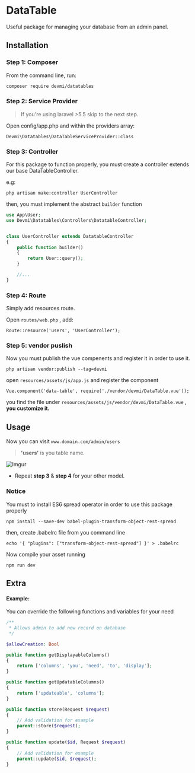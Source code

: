 # DataTable
Useful package for managing your database from an admin panel.
## Installation

### Step 1: Composer
From the command line, run:

```bash
composer require devmi/datatables
```

### Step 2: Service Provider
> If you're using laravel >5.5 skip to the next step.

Open config/app.php and within the providers array:

```
Devmi\Datatables\DataTableServiceProvider::class
```

### Step 3: Controller

For this package to function properly,
you must create a controller extends our base DataTableController.

e.g:

```
php artisan make:controller UserController
```

then, you must implement the abstract `builder` function

```php
use App\User;
use Devmi\Datatables\Controllers\DatatableController;


class UserController extends DatatableController
{
    public function builder()
    {
        return User::query();
    }

    //...
}
```

### Step 4: Route

Simply add resources route.

Open `routes/web.php` , add:

```
Route::resource('users', 'UserController');
```

### Step 5: vendor puslish

Now you must publish the vue compenents and register it in order to use it.

```
php artisan vendor:publish --tag=devmi
```
open `resources/assets/js/app.js` and register the component
```
Vue.component('data-table', require('./vendor/devmi/DataTable.vue'));
```

you find the file under `resources/assets/js/vendor/devmi/DataTable.vue` , **you customize it.**

## Usage
Now you can visit `www.domain.com/admin/users`

> **'users'** is you table name.

![Imgur](https://i.imgur.com/gUrdb29.png)


- Repeat **step 3** & **step 4** for your other model.

### Notice
You must to install ES6 spread operator in order to use this package properly
```
npm install --save-dev babel-plugin-transform-object-rest-spread
```
then, create .babelrc file from you command line

```
echo '{ "plugins": ["transform-object-rest-spread"] }' > .babelrc
```

Now compile your asset running
```
npm run dev
```

## Extra

#### Example:
You can override the following functions and variables for your need

```php
/**
 * Allows admin to add new record on database
 */

$allowCreation: Bool
```

```php
public function getDisplayableColumns()
{
    return ['columns', 'you', 'need', 'to', 'display'];
}
```

```php
public function getUpdatableColumns()
{
    return ['updateable', 'columns'];
}
```

```php
public function store(Request $request)
{
    // Add validation for example
    parent::store($request);
}
```

```php
public function update($id, Request $request)
{
    // Add validation for example
    parent::update($id, $request);
}
```
